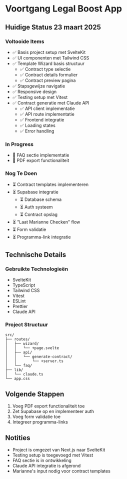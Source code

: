 # Voortgang Legal Boost App

## Huidige Status 23 maart 2025

### Voltooide Items
- ✅ Basis project setup met SvelteKit
- ✅ UI componenten met Tailwind CSS
- ✅ Template Wizard basis structuur
  - ✅ Contract type selectie
  - ✅ Contract details formulier
  - ✅ Contract preview pagina
- ✅ Stapsgewijze navigatie
- ✅ Responsive design
- ✅ Testing setup met Vitest
- ✅ Contract generatie met Claude API
  - ✅ API client implementatie
  - ✅ API route implementatie
  - ✅ Frontend integratie
  - ✅ Loading states
  - ✅ Error handling

### In Progress
- 🔄 FAQ sectie implementatie
- 🔄 PDF export functionaliteit

### Nog Te Doen
- ⏳ Contract templates implementeren
- ⏳ Supabase integratie
  - ⏳ Database schema
  - ⏳ Auth systeem
  - ⏳ Contract opslag
- ⏳ "Laat Marianne Checken" flow
- ⏳ Form validatie
- ⏳ Programma-link integratie

## Technische Details

### Gebruikte Technologieën
- SvelteKit
- TypeScript
- Tailwind CSS
- Vitest
- ESLint
- Prettier
- Claude API

### Project Structuur
```
src/
├── routes/
│   ├── wizard/
│   │   └── +page.svelte
│   ├── api/
│   │   └── generate-contract/
│   │       └── +server.ts
│   └── faq/
├── lib/
│   └── claude.ts
└── app.css
```

## Volgende Stappen

1. Voeg PDF export functionaliteit toe
2. Zet Supabase op en implementeer auth
3. Voeg form validatie toe
4. Integreer programma-links

## Notities
- Project is omgezet van Next.js naar SvelteKit
- Testing setup is toegevoegd met Vitest
- FAQ sectie is in ontwikkeling
- Claude API integratie is afgerond
- Marianne's input nodig voor contract templates
